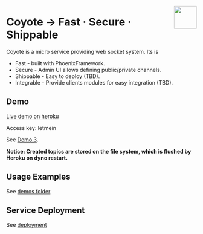 <p href="https://aimeos.org/">
  <img src="https://png.icons8.com/color/50/000000/overwolf.png" align="right" height="60" />
</p>

# Coyote → Fast · Secure · Shippable

Coyote is a micro service providing web socket system. Its is

* Fast - built with PhoenixFramework.
* Secure - Admin UI allows defining public/private channels.
* Shippable - Easy to deploy (TBD).
* Integrable - Provide clients modules for easy integration (TBD).

## Demo

[Live demo on heroku](https://coyote-demo.herokuapp.com)

Access key: letmein

See [Demo 3](demos/vanila/demo3).

**Notice: Created topics are stored on the file system, which is flushed by Heroku on dyno restart.**

## Usage Examples

See [demos folder](demos)

## Service Deployment

See [deployment](server/deployment)
